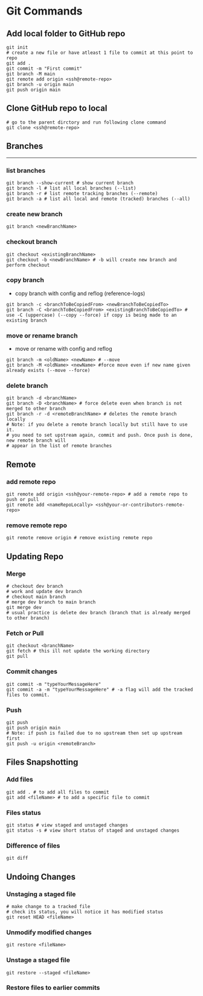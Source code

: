 # Git Commands

## Add local folder to GitHub repo
```shell
git init
# create a new file or have atleast 1 file to commit at this point to repo
git add .
git commit -m "First commit"
git branch -M main
git remote add origin <ssh@remote-repo>
git branch -u origin main
git push origin main
```

## Clone GitHub repo to local
```shell
# go to the parent dirctory and run following clone command
git clone <ssh@remote-repo>
```

## Branches
___
### list branches
```shell
git branch --show-current # show current branch 
git branch -l # list all local branches (--list)
git branch -r # list remote tracking branches (--remote)
git branch -a # list all local and remote (tracked) branches (--all)
```

### create new branch
```shell
git branch <newBranchName>
```

### checkout branch
```shell
git checkout <existingBranchName>
git checkout -b <newBranchName> # -b will create new branch and perform checkout
```

### copy branch
- copy branch with config and reflog (reference-logs)
```shell
git branch -c <branchToBeCopiedFrom> <newBranchToBeCopiedTo>
git branch -C <branchToBeCopiedFrom> <existingBranchToBeCopiedTo> # use -C (uppercase) (--copy --force) if copy is being made to an existing branch
```

### move or rename branch
- move or rename with config and reflog
```shell
git branch -m <oldName> <newName> # --move
git branch -M <oldName> <newName> #force move even if new name given already exists (--move --force) 
```


### delete branch
```shell
git branch -d <branchName>
git branch -D <branchName> # force delete even when branch is not merged to other branch
git branch -r -d <remoteBranchName> # deletes the remote branch locally
# Note: if you delete a remote branch locally but still have to use it. 
# you need to set upstream again, commit and push. Once push is done, new remote branch will 
# appear in the list of remote branches
```

## Remote
### add remote repo
```shell
git remote add origin <ssh@your-remote-repo> # add a remote repo to push or pull
git remote add <nameRepoLocally> <ssh@your-or-contributors-remote-repo>
```

### remove remote repo
```shell
git remote remove origin # remove existing remote repo
```


## Updating Repo

### Merge
```shell
# checkout dev branch
# work and update dev branch
# checkout main branch
# merge dev branch to main branch
git merge dev
# usual practice is delete dev branch (branch that is already merged to other branch)
```

### Fetch or Pull
```shell
git checkout <branchName>
git fetch # this ill not update the working directory 
git pull
```


### Commit changes
```shell
git commit -m "typeYourMessageHere"
git commit -a -m "typeYourMessageHere" # -a flag will add the tracked files to commit.
```

### Push
```shell
git push 
git push origin main
# Note: if push is failed due to no upstream then set up upstream first
git push -u origin <remoteBranch>
```

## Files Snapshotting
### Add files
```shell
git add . # to add all files to commit
git add <fileName> # to add a specific file to commit
```

### Files status
```shell
git status # view staged and unstaged changes
git status -s # view short status of staged and unstaged changes
```

### Difference of files
```shell
git diff 
```

## Undoing Changes
### Unstaging a staged file
```shell
# make change to a tracked file
# check its status, you will notice it has modified status
git reset HEAD <fileName>
```


### Unmodify modified changes
```shell
git restore <fileName>
```

### Unstage a staged file
```shell 
git restore --staged <fileName>
```

### Restore files to earlier commits
```shell


```